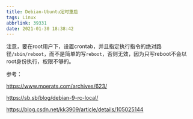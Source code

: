 ```yaml
---
title: Debian-Ubuntu定时重启
tags: Linux
abbrlink: 39331
date: 2021-01-30 18:38:42
---
```


注意，要在root用户下，设置crontab，并且指定执行指令的绝对路径`/sbin/reboot`，而不是简单的写`reboot`，否则无效，因为只写reboot不会以root身份执行，权限不够的。

参考：

https://www.moerats.com/archives/623/

https://sb.sb/blog/debian-9-rc-local/

https://blog.csdn.net/kk3909/article/details/105025144